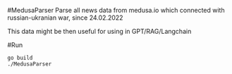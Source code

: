 #MedusaParser
Parse all news data from medusa.io which connected with russian-ukranian war, since 24.02.2022

This data might be then useful for using in GPT/RAG/Langchain

#Run
```
go build
./MedusaParser
```
